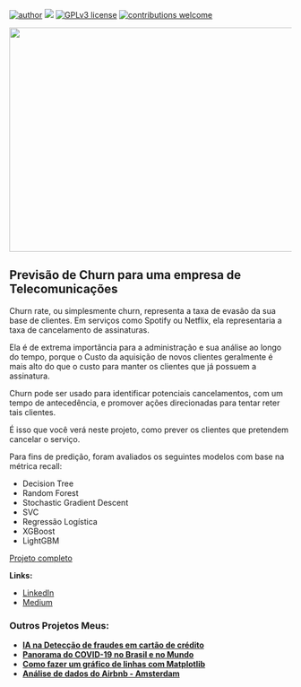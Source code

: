 [![author](https://img.shields.io/badge/author-JessicaCunha-red.svg)](https://www.linkedin.com/in/j%C3%A9ssica-cunha/) [![](https://img.shields.io/badge/python-3.9+-blue.svg)](https://www.python.org/downloads/release/python-365/) [![GPLv3 license](https://img.shields.io/badge/License-GPLv3-blue.svg)](http://perso.crans.org/besson/LICENSE.html) [![contributions welcome](https://img.shields.io/badge/contributions-welcome-brightgreen.svg?style=flat)](https://github.com/cunhajessica/Data_Science)

<p align="center">
  <img src="https://miro.medium.com/max/1400/1*f-yyjNgdQ67LeazEqyNqVg@2x.jpeg" height=400px 
width=700px >
</p>



## Previsão de Churn para uma empresa de Telecomunicações

Churn rate, ou simplesmente churn, representa a taxa de evasão da sua base de clientes. Em serviços como Spotify ou Netflix, ela representaria a taxa de cancelamento de assinaturas.

Ela é de extrema importância para a administração e sua análise ao longo do tempo, porque o Custo da aquisição de novos clientes geralmente é mais alto do que o custo para manter os clientes que já possuem a assinatura.

Churn pode ser usado para identificar potenciais cancelamentos, com um tempo de antecedência, e promover ações direcionadas para tentar reter tais clientes.

É isso que você verá neste projeto, como prever os clientes que pretendem cancelar o serviço.

Para fins de predição, foram avaliados os seguintes modelos com base na métrica recall:

* Decision Tree
* Random Forest
* Stochastic Gradient Descent
* SVC
* Regressão Logística
* XGBoost
* LightGBM

[Projeto completo](https://github.com/cunhajessica/Detectar_fraudes_em_cartao_de_credito/blob/main/Detec%C3%A7%C3%A3o_de_Fraude_em_Cart%C3%B5es_de_Cr%C3%A9dito_v2.ipynb)

**Links:**

* [LinkedIn](https://www.linkedin.com/in/j%C3%A9ssica-cunha/)
* [Medium]()




### Outros Projetos Meus:

* **[IA na Detecção de fraudes em cartão de crédito](https://github.com/cunhajessica/Detectar_fraudes_em_cartao_de_credito)**
* **[Panorama do COVID-19 no Brasil e no Mundo](https://github.com/cunhajessica/Panorama_do_COVID_19)**
* **[Como fazer um gráfico de linhas com Matplotlib](https://github.com/cunhajessica/Grafico_de_linhas_com_Matplotlib)**
* **[Análise de dados do Airbnb - Amsterdam](https://github.com/cunhajessica/Analise_Airbnb_Amsterdam)**


